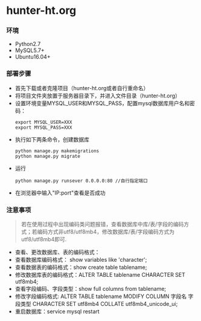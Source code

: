# hunter-ht.org


### 环境
- Python2.7
- MySQL5.7+
- Ubuntu16.04+

### 部署步骤
- 首先下载或者克隆项目（hunter-ht.org或者自行重命名）
- 将项目文件夹放置于服务器目录下，并进入文件目录（hunter-ht.org）
- 设置环境变量MYSQL_USER和MYSQL_PASS，配置mysql数据库用户名和密码：
  ```
  export MYSQL_USER=XXX
  export MYSQL_PASS=XXX
  ```
- 执行如下两条命令，创建数据库
  ```
  python manage.py makemigrations
  python manage.py migrate
  ```
- 运行
  ```
  python manage.py runsever 0.0.0.0:80 //自行指定端口
  ```
- 在浏览器中输入"IP:port"查看是否成功

### 注意事项
> 若在使用过程中出现编码类问题报错，查看数据库中库/表/字段的编码方式；若编码方式非utf8/utf8mb4，修改数据库/表/字段编码方式为utf8/utf8mb4即可.

- 查看、更改数据库、表的编码格式：
- 查看数据库编码格式： show variables like 'character';
- 查看数据表的编码格式：show create table tablename;
- 修改数据库表的编码格式：ALTER TABLE tablename CHARACTER SET utf8mb4;
- 查看字段编码、字段类型：show full columns from tablename;
- 修改字段编码格式: ALTER TABLE tablename MODIFY COLUMN 字段名 字段类型 CHARACTER SET utf8mb4 COLLATE utf8mb4_unicode_ui;
- 重启数据库：service mysql restart

